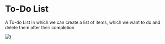 # To-Do List

A To-do List In which we can create a list of items, which we want to do and delete them after their completion.

![i](https://user-images.githubusercontent.com/54285087/174079473-c6b8e37e-eb2f-4ff4-b439-b5ae08c4771a.png)
